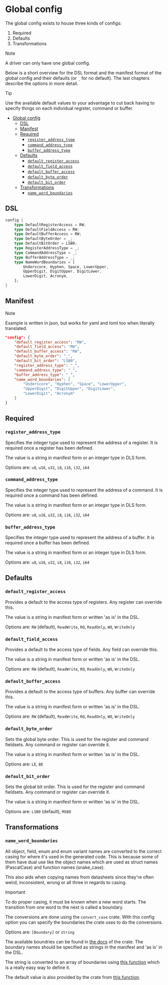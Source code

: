 # Global config

The global config exists to house three kinds of configs:

1. Required
2. Defaults
3. Transformations

> [!NOTE]
A driver can only have one global config.

Below is a short overview for the DSL format and the manifest format of the global config and their defaults (or `_` for no default). The last chapters describe the options in more detail.

> [!TIP]
> Use the available default values to your advantage to cut back having to specify things on each individual register, command or buffer.

- [Global config](#global-config)
  - [DSL](#dsl)
  - [Manifest](#manifest)
  - [Required](#required)
    - [`register_address_type`](#register_address_type)
    - [`command_address_type`](#command_address_type)
    - [`buffer_address_type`](#buffer_address_type)
  - [Defaults](#defaults)
    - [`default_register_access`](#default_register_access)
    - [`default_field_access`](#default_field_access)
    - [`default_buffer_access`](#default_buffer_access)
    - [`default_byte_order`](#default_byte_order)
    - [`default_bit_order`](#default_bit_order)
  - [Transformations](#transformations)
    - [`name_word_boundaries`](#name_word_boundaries)

## DSL

```rust
config {
    type DefaultRegisterAccess = RW;
    type DefaultFieldAccess = RW;
    type DefaultBufferAccess = RW;
    type DefaultByteOrder = _;
    type DefaultBitOrder = LSB0;
    type RegisterAddressType = _;
    type CommandAddressType = _;
    type BufferAddressType = _;
    type NameWordBoundaries = [
        Underscore, Hyphen, Space, LowerUpper,
        UpperDigit, DigitUpper, DigitLower,
        LowerDigit, Acronym,
    ];
}
```

## Manifest

> [!NOTE]
> Example is written in json, but works for yaml and toml too when literally translated.

```json
"config": {
    "default_register_access": "RW",
    "default_field_access": "RW",
    "default_buffer_access": "RW",
    "default_byte_order": "_",
    "default_bit_order": "LSB0",
    "register_address_type": "_",
    "command_address_type": "_",
    "buffer_address_type": "_",
    "name_word_boundaries": [
        "Underscore", "Hyphen", "Space", "LowerUpper",
        "UpperDigit", "DigitUpper", "DigitLower",
        "LowerDigit", "Acronym"
    ]
}
```

## Required

### `register_address_type`

Specifies the integer type used to represent the address of a register. It is required once a register has been defined.

The value is a string in manifest form or an integer type in DLS form.

Options are: `u8`, `u16`, `u32`, `i8`, `i16`, `i32`, `i64`

### `command_address_type`

Specifies the integer type used to represent the address of a command. It is required once a command has been defined.

The value is a string in manifest form or an integer type in DLS form.

Options are: `u8`, `u16`, `u32`, `i8`, `i16`, `i32`, `i64`

### `buffer_address_type`

Specifies the integer type used to represent the address of a buffer. It is required once a buffer has been defined.

The value is a string in manifest form or an integer type in DLS form.

Options are: `u8`, `u16`, `u32`, `i8`, `i16`, `i32`, `i64`

## Defaults

### `default_register_access`

Provides a default to the access type of registers. Any register can override this.

The value is a string in manifest form or written 'as is' in the DSL.

Options are: `RW` (default), `ReadWrite`, `RO`, `ReadOnly`, `WO`, `WriteOnly`

### `default_field_access`

Provides a default to the access type of fields. Any field can override this.

The value is a string in manifest form or written 'as is' in the DSL.

Options are: `RW` (default), `ReadWrite`, `RO`, `ReadOnly`, `WO`, `WriteOnly`

### `default_buffer_access`

Provides a default to the access type of buffers. Any buffer can override this.

The value is a string in manifest form or written 'as is' in the DSL.

Options are: `RW` (default), `ReadWrite`, `RO`, `ReadOnly`, `WO`, `WriteOnly`

### `default_byte_order`

Sets the global byte order. This is used for the register and command fieldsets.
Any command or register can override it.

The value is a string in manifest form or written 'as is' in the DSL.

Options are: `LE`, `BE`

### `default_bit_order`

Sets the global bit order. This is used for the register and command fieldsets.
Any command or register can override it.

The value is a string in manifest form or written 'as is' in the DSL.

Options are: `LSB0` (default), `MSB0`

## Transformations

### `name_word_boundaries`

All object, field, enum and enum variant names are converted to the correct casing for where it's used in the generated code. This is because some of them have dual use like the object names which are used as struct names (PascalCase) and function names (snake_case).

This also aids when copying names from datasheets since they're often weird, inconsistent, wrong or all three in regards to casing.

> [!IMPORTANT]
> To do proper casing, it must be known when a new word starts. The transition from one word to the next is called a boundary.

The conversions are done using the `convert_case` crate. With this config option you can specify the boundaries the crate uses to do the conversions.

Options are: `[Boundary]` or `string`

The available boundries can be found in [the docs](https://docs.rs/convert_case/0.6.0/convert_case/enum.Boundary.html) of the crate. The boundary names should be specified as strings in the manifest and 'as is' in the DSL.

The string is converted to an array of boundaries using [this function](https://docs.rs/convert_case/0.6.0/convert_case/enum.Boundary.html#method.list_from) which is a really easy way to define it.

The default value is also provided by the crate from [this function](https://docs.rs/convert_case/0.6.0/convert_case/enum.Boundary.html#method.defaults).
